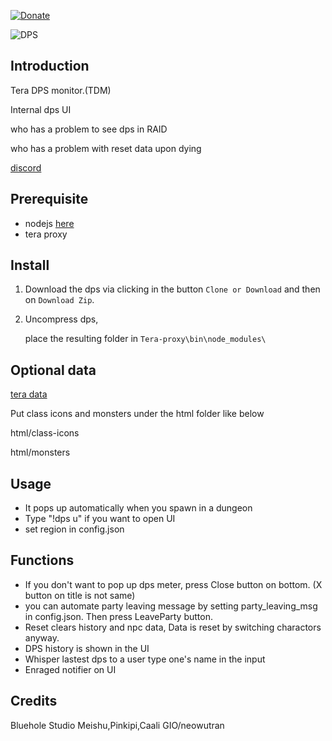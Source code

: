 [![Donate](https://img.shields.io/badge/Donate-PayPal-ff69b4.svg)](https://www.paypal.com/cgi-bin/webscr?cmd=_s-xclick&hosted_button_id=C6BU555NMQJD6)

![DPS](https://image.ibb.co/mpSFny/dps.jpg)

## Introduction

Tera DPS monitor.(TDM)

Internal dps UI

who has a problem to see dps in RAID

who has a problem with reset data upon dying

[discord](https://discord.gg/JRa7FXd)

## Prerequisite

- nodejs  [here](https://nodejs.org/en/)
- tera proxy

## Install

1. Download the dps via clicking in the button `Clone or Download` and then on `Download Zip`.

2. Uncompress dps,

   place the resulting folder in `Tera-proxy\bin\node_modules\`

## Optional data

   [tera data](https://github.com/neowutran/TeraDpsMeterData )

   Put class icons and monsters under the html folder like below

   html/class-icons

   html/monsters

## Usage

- It pops up automatically when you spawn in a dungeon
- Type "!dps u" if you want to open UI
- set region in config.json

## Functions

- If you don't want to pop up dps meter, press Close button on bottom. (X button on title is not same)
- you can automate party leaving message by setting party_leaving_msg in config.json. Then press LeaveParty button.
- Reset clears history and npc data, Data is reset by switching charactors anyway.
- DPS history is shown in the UI
- Whisper lastest dps to a user type one's name in the input
- Enraged notifier on UI

## Credits

Bluehole Studio
Meishu,Pinkipi,Caali
GIO/neowutran
